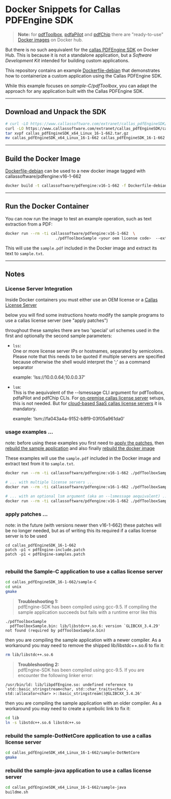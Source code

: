 
# Docker Snippets for Callas PDFEngine SDK

> **Note:** for [pdfToolbox](https://hub.docker.com/r/callassoftware/pdftoolbox-cli), [pdfaPilot](https://hub.docker.com/r/callassoftware/pdfapilot-cli) and [pdfChip](https://hub.docker.com/r/callassoftware/pdfchip-cli) there are "ready-to-use" [Docker images](https://hub.docker.com/u/callassoftware) on Docker hub. 

But there is no such aequivalent for the [callas PDFEngine SDK](https://help.callassoftware.com/m/pdftoolbox/c/233994) on Docker Hub. This is because it is not a standalone application, but a *Software Development Kit* intended for building custom applications.

This repository contains an example [Dockerfile-debian](Dockerfile-debian) that demonstrates how to containerize a custom application using the Callas PDFEngine SDK.

While this example focuses on *sample-C/pdfToolbox*, you can adapt the approach for any application built with the Callas PDFEngine SDK.

---

## Download and Unpack the SDK

```bash
# curl -LO https://www.callassoftware.com/extranet/callas_pdfEngineSDK/callas_pdfEngineSDK_arm64_Linux_16-1-662.tar.gz
curl -LO https://www.callassoftware.com/extranet/callas_pdfEngineSDK/callas_pdfEngineSDK_x64_Linux_16-1-662.tar.gz
tar xvpf callas_pdfEngineSDK_x64_Linux_16-1-662.tar.gz
mv callas_pdfEngineSDK_x64_Linux_16-1-662 callas_pdfEngineSDK_16-1-662
```

---

## Build the Docker Image

[Dockerfile-debian](Dockerfile-debian) can be used to a new docker image tagged with callassoftware/pdfengine:v16-1-662 
```bash
docker build -t callassoftware/pdfengine:v16-1-662 -f Dockerfile-debian .
```

---

## Run the Docker Container

You can now run the image to test an example operation, such as text extraction from a PDF:

```bash
docker run --rm -ti callassoftware/pdfengine:v16-1-662  \
                      ./pdfToolboxSample <your oem license code>  --extracttext sample.pdf sample.txt
```

This will use the `sample.pdf` included in the Docker image and extract its text to `sample.txt`.

---

## Notes

### License Server Integration

Inside Docker containers you must either use an OEM license or a [Callas License Server](https://help.callassoftware.com/m/licenseserver/l/1601616-using-the-license-server)

below you will find some instructions howto modify the sample programs to use a callas license server (see "apply patches")
 

throughout these samples there are two 'special' url schemes used in the first and optionally the second sample parameters:

- `lss`:  
  One or more license server IPs or hostnames, separated by semicolons. Please note that this needs to be quoted if multiple servers are specified because otherwise the shell would interpret the ';' as a command separator

	example: 'lss://10.0.0.64;10.0.0.37'

- `lsm`:  
  This is the aequivalent of the --lsmessage CLI argument for pdfToolbox, pdfaPilot and pdfChip CLIs. For [on-premise callas license server](https://help.callassoftware.com/c/257112) setups, this is not needed. But for [cloud-based SaaS callas license servers](https://help.callassoftware.com/m/licenseserver/l/1601616-using-the-license-server) it is mandatory.

	example: 'lsm://fa043a4a-9152-b8f9-03f05a961da0'


### usage examples ...

note: before using these examples you first need to [apply the patches](#apply-patches), then [rebuild the sample application](#rebuild-the-sample-c-application-to-use-a-callas-license-server) and also finally [rebuild the docker image](#build-the-docker-image)

These examples will use the `sample.pdf` included in the Docker image and extract text from it to `sample.txt`.
```bash
docker run --rm -ti callassoftware/pdfengine:v16-1-662 ./pdfToolboxSample lss://10.0.0.64 --extracttext sample.pdf sample.txt

# ... with multiple license servers ...
docker run --rm -ti callassoftware/pdfengine:v16-1-662 ./pdfToolboxSample 'lss://10.0.0.64;10.0.0.73' --extracttext sample.pdf sample.txt

# ... with an optional lsm argument (aka an --lsmessage aequivalent) ...
docker run --rm -ti callassoftware/pdfengine:v16-1-662 ./pdfToolboxSample lss://10.0.0.64 lsm://91cba468-7192-41e0-ad70-8510c0a5b1 --extracttext sample.pdf sample.txt

```


### apply patches ...

note: in the future (with versions newer then v16-1-662) these patches will be no longer needed, but as of writing this its required if a callas license server is to be used
```
cd callas_pdfEngineSDK_16-1-662
patch -p1 < pdfEngine-include.patch
patch -p1 < pdfEngine-samples.patch
 
```

### rebuild the Sample-C application to use a callas license server

```bash
cd callas_pdfEngineSDK_16-1-662/sample-C
cd unix
gmake
```

> **Troubleshooting 1:**  
pdfEngine-SDK has been compiled using gcc-9.5. If compiling the sample application succeeds but fails with a runtime error like this

```
./pdfToolboxSample
  pdfToolboxSample.bin: lib/libstdc++.so.6: version `GLIBCXX_3.4.29' not found (required by pdfToolboxSample.bin)
```

then you are compiling the sample application with a newer compiler.  As a workaround you may need to remove the shipped lib/libstdc++.so.6 to fix it:

```bash
rm lib/libstdc++.so.6
```


> **Troubleshooting 2:**  
pdfEngine-SDK has been compiled using gcc-9.5. If you are encounter the following linker error:

```
/usr/bin/ld: lib/libpdfEngine.so: undefined reference to `std::basic_stringstream<char, std::char_traits<char>, std::allocator<char> >::basic_stringstream()@GLIBCXX_3.4.26'
```

then you are compiling the sample application with an older compiler.  As a workaround you may need to create a symbolic link to fix it:

```bash
cd lib
ln -s libstdc++.so.6 libstdc++.so
```

### rebuild the sample-DotNetCore application to use a callas license server

```bash
cd callas_pdfEngineSDK_x64_Linux_16-1-662/sample-DotNetCore
gmake
```

### rebuild the sample-java application to use a callas license server

```bash
cd callas_pdfEngineSDK_x64_Linux_16-1-662/sample-java
buildme.sh
```
